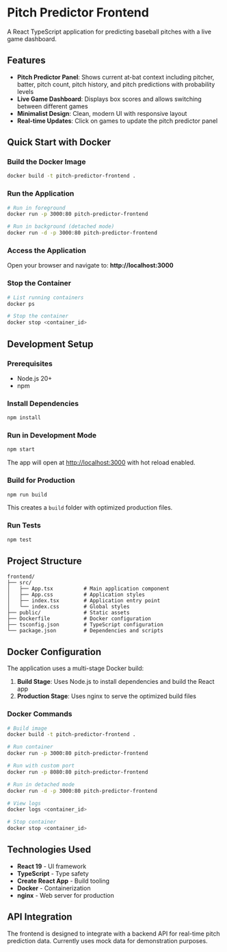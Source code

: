 # Pitch Predictor Frontend

A React TypeScript application for predicting baseball pitches with a live game dashboard.

## Features

- **Pitch Predictor Panel**: Shows current at-bat context including pitcher, batter, pitch count, pitch history, and pitch predictions with probability levels
- **Live Game Dashboard**: Displays box scores and allows switching between different games
- **Minimalist Design**: Clean, modern UI with responsive layout
- **Real-time Updates**: Click on games to update the pitch predictor panel

## Quick Start with Docker

### Build the Docker Image

```bash
docker build -t pitch-predictor-frontend .
```

### Run the Application

```bash
# Run in foreground
docker run -p 3000:80 pitch-predictor-frontend

# Run in background (detached mode)
docker run -d -p 3000:80 pitch-predictor-frontend
```

### Access the Application

Open your browser and navigate to: **http://localhost:3000**

### Stop the Container

```bash
# List running containers
docker ps

# Stop the container
docker stop <container_id>
```

## Development Setup

### Prerequisites

- Node.js 20+
- npm

### Install Dependencies

```bash
npm install
```

### Run in Development Mode

```bash
npm start
```

The app will open at [http://localhost:3000](http://localhost:3000) with hot reload enabled.

### Build for Production

```bash
npm run build
```

This creates a `build` folder with optimized production files.

### Run Tests

```bash
npm test
```

## Project Structure

```
frontend/
├── src/
│   ├── App.tsx          # Main application component
│   ├── App.css          # Application styles
│   ├── index.tsx        # Application entry point
│   └── index.css        # Global styles
├── public/              # Static assets
├── Dockerfile           # Docker configuration
├── tsconfig.json        # TypeScript configuration
└── package.json         # Dependencies and scripts
```

## Docker Configuration

The application uses a multi-stage Docker build:

1. **Build Stage**: Uses Node.js to install dependencies and build the React app
2. **Production Stage**: Uses nginx to serve the optimized build files

### Docker Commands

```bash
# Build image
docker build -t pitch-predictor-frontend .

# Run container
docker run -p 3000:80 pitch-predictor-frontend

# Run with custom port
docker run -p 8080:80 pitch-predictor-frontend

# Run in detached mode
docker run -d -p 3000:80 pitch-predictor-frontend

# View logs
docker logs <container_id>

# Stop container
docker stop <container_id>
```

## Technologies Used

- **React 19** - UI framework
- **TypeScript** - Type safety
- **Create React App** - Build tooling
- **Docker** - Containerization
- **nginx** - Web server for production

## API Integration

The frontend is designed to integrate with a backend API for real-time pitch prediction data. Currently uses mock data for demonstration purposes.